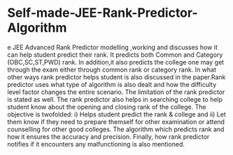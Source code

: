 # Self-made-JEE-Rank-Predictor-Algorithm
e JEE Advanced Rank Predictor modelling ,working and discusses how it can help student predict their rank. It predicts both Common and Category (OBC,SC,ST,PWD) rank. In addition,it also predicts the college one may get through the exam either through common rank or category rank. In what other ways rank predictor helps student is also discussed in the paper.Rank predictor uses what type of algorithm is also dealt and how the difficulty level factor changes the entire scenario. The limitation of the rank predictor is stated as well. The rank predictor also helps in searching college to help student know about the opening and closing rank of the college. The objective is twofolded: i) Helps student predict the rank &amp; college and ii) Let them know if they need to prepare themself for other examination or attend counselling for other good colleges. The algorithm which predicts rank and how it ensures the accuracy and precision. Finally, how rank predictor notifies if it encounters any malfunctioning is also mentioned.
